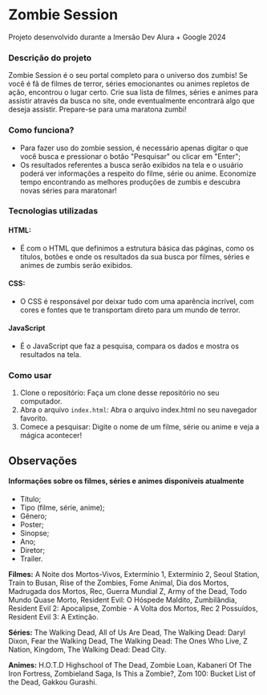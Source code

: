 # Zombie Session
Projeto desenvolvido durante a Imersão Dev Alura + Google 2024

### Descrição do projeto
Zombie Session é o seu portal completo para o universo dos zumbis! Se você é fã de filmes de terror, séries emocionantes ou animes repletos de ação, encontrou o lugar certo. Crie sua lista de filmes, séries e animes para assistir através da busca no site, onde eventualmente encontrará algo que deseja assistir. Prepare-se para uma maratona zumbi!

### Como funciona?
- Para fazer uso do zombie session, é necessário apenas digitar o que você busca e pressionar o botão "Pesquisar" ou clicar em "Enter";
- Os resultados referentes a busca serão exibidos na tela e o usuário poderá ver informações a respeito do filme, série ou anime. Economize tempo encontrando as melhores produções de zumbis e descubra novas séries para maratonar!

### Tecnologias utilizadas

#### HTML: 
- É com o HTML que definimos a estrutura básica das páginas, como os títulos, botões e onde os resultados da sua busca por filmes, séries e animes de zumbis serão exibidos.

#### CSS:
- O CSS é responsável por deixar tudo com uma aparência incrível, com cores e fontes que te transportam direto para um mundo de terror.

#### JavaScript
- É o JavaScript que faz a pesquisa, compara os dados e mostra os resultados na tela.

### Como usar
1. Clone o repositório: Faça um clone desse repositório no seu computador.
2. Abra o arquivo `index.html`: Abra o arquivo index.html no seu navegador favorito.
3. Comece a pesquisar: Digite o nome de um filme, série ou anime e veja a mágica acontecer!

## Observações
#### Informações sobre os filmes, séries e animes disponíveis atualmente
- Título;
- Tipo (filme, série, anime);
- Gênero;
- Poster;
- Sinopse;
- Ano;
- Diretor;
- Trailer.
  
**Filmes:** A Noite dos Mortos-Vivos, Extermínio 1, Extermínio 2, Seoul Station, Train to Busan, Rise of the Zombies, Fome Animal, Dia dos Mortos, Madrugada dos Mortos, Rec, Guerra Mundial Z, Army of the Dead, Todo Mundo Quase Morto, Resident Evil: O Hóspede Maldito, Zumbilândia, Resident Evil 2: Apocalipse, Zombie - A Volta dos Mortos, Rec 2 Possuídos, Resident Evil 3: A Extinção.


**Séries:** The Walking Dead, All of Us Are Dead, The Walking Dead: Daryl Dixon, Fear the Walking Dead, The Walking Dead: The Ones Who Live, Z Nation, Kingdom, The Walking Dead: Dead City.


**Animes:** H.O.T.D Highschool of The Dead, Zombie Loan, Kabaneri Of The Iron Fortress, Zombieland Saga, Is This a Zombie?, Zom 100: Bucket List of the Dead, Gakkou Gurashi.



